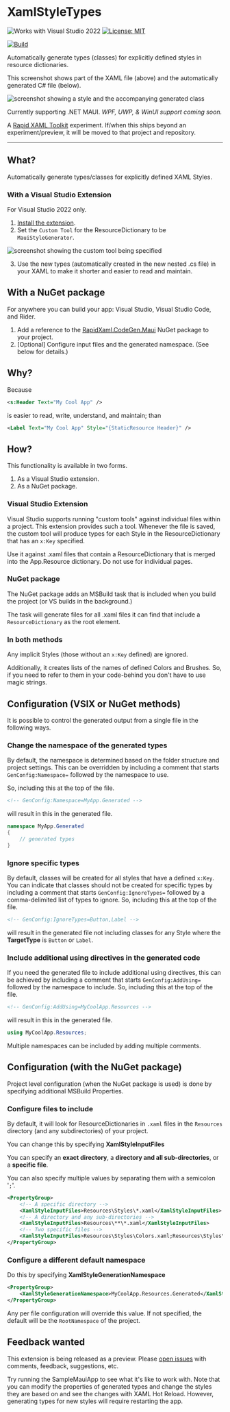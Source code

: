 ﻿# XamlStyleTypes

![Works with Visual Studio 2022](https://img.shields.io/static/v1.svg?label=VS&message=2022&color=A853C7)
[![License: MIT](https://img.shields.io/badge/License-MIT-green.svg)](LICENSE)

[![Build](https://github.com/mrlacey/XamlStyleTypes/actions/workflows/build.yaml/badge.svg)](https://github.com/mrlacey/XamlStyleTypes/actions/workflows/build.yaml)

Automatically generate types (classes) for explicitly defined styles in resource dictionaries.

This screenshot shows part of the XAML file (above) and the automatically generated C# file (below).

![screenshot showing a style and the accompanying generated class](./assets/Style-and-generated-class.png)

Currently supporting .NET MAUI. _WPF, UWP, & WinUI support coming soon._

A [Rapid XAML Toolkit](https://github.com/mrlacey/rapid-xaml-toolkit) experiment. If/when this ships beyond an experiment/preview, it will be moved to that project and repository.

---

## What?

Automatically generate types/classes for explicitly defined XAML Styles.

### With a Visual Studio Extension

For Visual Studio 2022 only.

1. [Install the extension](https://marketplace.visualstudio.com/items?itemName=MattLaceyLtd.XamlStyleTypes).
2. Set the `Custom Tool` for the ResourceDictionary to be `MauiStyleGenerator`.

![screenshot showing the custom tool being specified](./assets/custom-tool.png)

3. Use the new types (automatically created in the new nested .cs file) in your XAML to make it shorter and easier to read and maintain.

## With a NuGet package

For anywhere you can build your app: Visual Studio, Visual Studio Code, and Rider.

1. Add a reference to the [RapidXaml.CodeGen.Maui](https://www.nuget.org/packages/RapidXaml.CodeGen.Maui/) NuGet package to your project.
2. [Optional] Configure input files and the generated namespace. (See below for details.)

## Why?

Because

```xml
<s:Header Text="My Cool App" />
```

is easier to read, write, understand, and maintain; than

```xml
<Label Text="My Cool App" Style="{StaticResource Header}" />
```

## How?

This functionality is available in two forms. 

1. As a Visual Studio extension.
2. As a NuGet package.

### Visual Studio Extension

Visual Studio supports running "custom tools" against individual files within a project. This extension provides such a tool. Whenever the file is saved, the custom tool will produce types for each Style in the ResourceDictionary that has an `x:Key` specified.

Use it against .xaml files that contain a ResourceDictionary that is merged into the App.Resource dictionary. Do not use for individual pages.

### NuGet package

The NuGet package adds an MSBuild task that is included when you build the project (or VS builds in the background.) 

The task will generate files for all .xaml files it can find that include a `ResourceDictionary` as the root element.

### In both methods

Any implicit Styles (those without an `x:Key` defined) are ignored.

Additionally, it creates lists of the names of defined Colors and Brushes. So, if you need to refer to them in your code-behind you don't have to use magic strings.

## Configuration (VSIX or NuGet methods)

It is possible to control the generated output from a single file in the following ways.

### Change the namespace of the generated types

By default, the namespace is determined based on the folder structure and project settings. This can be overridden by including a comment that starts `GenConfig:Namespace=` followed by the namespace to use.

So, including this at the top of the file.

```xml
<!-- GenConfig:Namespace=MyApp.Generated -->
```

will result in this in the generated file.

```cs
namespace MyApp.Generated
{
    // generated types
}
```

### Ignore specific types

By default, classes will be created for all styles that have a defined `x:Key`. You can indicate that classes should not be created for specific types by including a comment that starts `GenConfig:IgnoreTypes=` followed by a comma-delimited list of types to ignore.
So, including this at the top of the file.

```xml
<!-- GenConfig:IgnoreTypes=Button,Label -->
```

will result in the generated file not including classes for any Style where the **TargetType** is `Button` or `Label`.

### Include additional using directives in the generated code

If you need the generated file to include additional using directives, this can be achieved by including a comment that starts `GenConfig:AddUsing=` followed by the namespace to include.
So, including this at the top of the file.

```xml
<!-- GenConfig:AddUsing=MyCoolApp.Resources -->
```

will result in this in the generated file.

```cs
using MyCoolApp.Resources;
```

Multiple namespaces can be included by adding multiple comments.

## Configuration (with the NuGet package)

Project level configuration (when the NuGet package is used) is done by specifying additional MSBuild Properties.

### Configure files to include

By default, it will look for ResourceDictionaries in `.xaml` files in the `Resources` directory (and any subdirectories) of your project.

You can change this by specifying **XamlStyleInputFiles**

You can specify an **exact directory**, a **directory and all sub-directories**, or a **specific file**.

You can also specify multiple values by separating them with a semicolon '`;`'.

```xml
<PropertyGroup>
	<!-- A specific directory -->
	<XamlStyleInputFiles>Resources\Styles\*.xaml</XamlStyleInputFiles>
	<!-- A directory and any sub-directories -->
	<XamlStyleInputFiles>Resources\**\*.xaml</XamlStyleInputFiles>
	<!-- Two specific files -->
	<XamlStyleInputFiles>Resources\Styles\Colors.xaml;Resources\Styles\Styles.xaml</XamlStyleInputFiles>
</PropertyGroup>
```

### Configure a different default namespace

Do this by specifying **XamlStyleGenerationNamespace**

```xml
<PropertyGroup>
	<XamlStyleGenerationNamespace>MyCoolApp.Resources.Generated</XamlStyleGenerationNamespace>
</PropertyGroup>
```

Any per file configuration will override this value. If not specified, the default will be the `RootNamespace` of the project.

## Feedback wanted

This extension is being released as a preview. Please [open issues](https://github.com/mrlacey/XamlStyleTypes/issues) with comments, feedback, suggestions, etc.

Try running the SampleMauiApp to see what it's like to work with. Note that you can modify the properties of generated types and change the styles they are based on and see the changes with XAML Hot Reload. However, generating types for new styles will require restarting the app.
